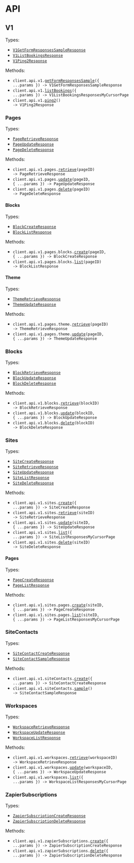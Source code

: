 # API

## V1

Types:

- <code><a href="./src/resources/api/v1/v1.ts">V1GetFormResponsesSampleResponse</a></code>
- <code><a href="./src/resources/api/v1/v1.ts">V1ListBookingsResponse</a></code>
- <code><a href="./src/resources/api/v1/v1.ts">V1Ping2Response</a></code>

Methods:

- <code title="get /api/v1/form-responses/sample">client.api.v1.<a href="./src/resources/api/v1/v1.ts">getFormResponsesSample</a>({ ...params }) -> V1GetFormResponsesSampleResponse</code>
- <code title="get /api/v1/bookings">client.api.v1.<a href="./src/resources/api/v1/v1.ts">listBookings</a>({ ...params }) -> V1ListBookingsResponsesMyCursorPage</code>
- <code title="get /api/v1/ping">client.api.v1.<a href="./src/resources/api/v1/v1.ts">ping2</a>() -> V1Ping2Response</code>

### Pages

Types:

- <code><a href="./src/resources/api/v1/pages/pages.ts">PageRetrieveResponse</a></code>
- <code><a href="./src/resources/api/v1/pages/pages.ts">PageUpdateResponse</a></code>
- <code><a href="./src/resources/api/v1/pages/pages.ts">PageDeleteResponse</a></code>

Methods:

- <code title="get /api/v1/pages/{pageId}">client.api.v1.pages.<a href="./src/resources/api/v1/pages/pages.ts">retrieve</a>(pageID) -> PageRetrieveResponse</code>
- <code title="patch /api/v1/pages/{pageId}">client.api.v1.pages.<a href="./src/resources/api/v1/pages/pages.ts">update</a>(pageID, { ...params }) -> PageUpdateResponse</code>
- <code title="delete /api/v1/pages/{pageId}">client.api.v1.pages.<a href="./src/resources/api/v1/pages/pages.ts">delete</a>(pageID) -> PageDeleteResponse</code>

#### Blocks

Types:

- <code><a href="./src/resources/api/v1/pages/blocks.ts">BlockCreateResponse</a></code>
- <code><a href="./src/resources/api/v1/pages/blocks.ts">BlockListResponse</a></code>

Methods:

- <code title="post /api/v1/pages/{pageId}/blocks">client.api.v1.pages.blocks.<a href="./src/resources/api/v1/pages/blocks.ts">create</a>(pageID, { ...params }) -> BlockCreateResponse</code>
- <code title="get /api/v1/pages/{pageId}/blocks">client.api.v1.pages.blocks.<a href="./src/resources/api/v1/pages/blocks.ts">list</a>(pageID) -> BlockListResponse</code>

#### Theme

Types:

- <code><a href="./src/resources/api/v1/pages/theme.ts">ThemeRetrieveResponse</a></code>
- <code><a href="./src/resources/api/v1/pages/theme.ts">ThemeUpdateResponse</a></code>

Methods:

- <code title="get /api/v1/pages/{pageId}/theme">client.api.v1.pages.theme.<a href="./src/resources/api/v1/pages/theme.ts">retrieve</a>(pageID) -> ThemeRetrieveResponse</code>
- <code title="patch /api/v1/pages/{pageId}/theme">client.api.v1.pages.theme.<a href="./src/resources/api/v1/pages/theme.ts">update</a>(pageID, { ...params }) -> ThemeUpdateResponse</code>

### Blocks

Types:

- <code><a href="./src/resources/api/v1/blocks.ts">BlockRetrieveResponse</a></code>
- <code><a href="./src/resources/api/v1/blocks.ts">BlockUpdateResponse</a></code>
- <code><a href="./src/resources/api/v1/blocks.ts">BlockDeleteResponse</a></code>

Methods:

- <code title="get /api/v1/blocks/{blockId}">client.api.v1.blocks.<a href="./src/resources/api/v1/blocks.ts">retrieve</a>(blockID) -> BlockRetrieveResponse</code>
- <code title="patch /api/v1/blocks/{blockId}">client.api.v1.blocks.<a href="./src/resources/api/v1/blocks.ts">update</a>(blockID, { ...params }) -> BlockUpdateResponse</code>
- <code title="delete /api/v1/blocks/{blockId}">client.api.v1.blocks.<a href="./src/resources/api/v1/blocks.ts">delete</a>(blockID) -> BlockDeleteResponse</code>

### Sites

Types:

- <code><a href="./src/resources/api/v1/sites/sites.ts">SiteCreateResponse</a></code>
- <code><a href="./src/resources/api/v1/sites/sites.ts">SiteRetrieveResponse</a></code>
- <code><a href="./src/resources/api/v1/sites/sites.ts">SiteUpdateResponse</a></code>
- <code><a href="./src/resources/api/v1/sites/sites.ts">SiteListResponse</a></code>
- <code><a href="./src/resources/api/v1/sites/sites.ts">SiteDeleteResponse</a></code>

Methods:

- <code title="post /api/v1/sites">client.api.v1.sites.<a href="./src/resources/api/v1/sites/sites.ts">create</a>({ ...params }) -> SiteCreateResponse</code>
- <code title="get /api/v1/sites/{siteId}">client.api.v1.sites.<a href="./src/resources/api/v1/sites/sites.ts">retrieve</a>(siteID) -> SiteRetrieveResponse</code>
- <code title="patch /api/v1/sites/{siteId}">client.api.v1.sites.<a href="./src/resources/api/v1/sites/sites.ts">update</a>(siteID, { ...params }) -> SiteUpdateResponse</code>
- <code title="get /api/v1/sites">client.api.v1.sites.<a href="./src/resources/api/v1/sites/sites.ts">list</a>({ ...params }) -> SiteListResponsesMyCursorPage</code>
- <code title="delete /api/v1/sites/{siteId}">client.api.v1.sites.<a href="./src/resources/api/v1/sites/sites.ts">delete</a>(siteID) -> SiteDeleteResponse</code>

#### Pages

Types:

- <code><a href="./src/resources/api/v1/sites/pages.ts">PageCreateResponse</a></code>
- <code><a href="./src/resources/api/v1/sites/pages.ts">PageListResponse</a></code>

Methods:

- <code title="post /api/v1/sites/{siteId}/pages">client.api.v1.sites.pages.<a href="./src/resources/api/v1/sites/pages.ts">create</a>(siteID, { ...params }) -> PageCreateResponse</code>
- <code title="get /api/v1/sites/{siteId}/pages">client.api.v1.sites.pages.<a href="./src/resources/api/v1/sites/pages.ts">list</a>(siteID, { ...params }) -> PageListResponsesMyCursorPage</code>

### SiteContacts

Types:

- <code><a href="./src/resources/api/v1/site-contacts.ts">SiteContactCreateResponse</a></code>
- <code><a href="./src/resources/api/v1/site-contacts.ts">SiteContactSampleResponse</a></code>

Methods:

- <code title="post /api/v1/site-contacts">client.api.v1.siteContacts.<a href="./src/resources/api/v1/site-contacts.ts">create</a>({ ...params }) -> SiteContactCreateResponse</code>
- <code title="get /api/v1/site-contacts/sample">client.api.v1.siteContacts.<a href="./src/resources/api/v1/site-contacts.ts">sample</a>() -> SiteContactSampleResponse</code>

### Workspaces

Types:

- <code><a href="./src/resources/api/v1/workspaces.ts">WorkspaceRetrieveResponse</a></code>
- <code><a href="./src/resources/api/v1/workspaces.ts">WorkspaceUpdateResponse</a></code>
- <code><a href="./src/resources/api/v1/workspaces.ts">WorkspaceListResponse</a></code>

Methods:

- <code title="get /api/v1/workspaces/{workspaceId}">client.api.v1.workspaces.<a href="./src/resources/api/v1/workspaces.ts">retrieve</a>(workspaceID) -> WorkspaceRetrieveResponse</code>
- <code title="patch /api/v1/workspaces/{workspaceId}">client.api.v1.workspaces.<a href="./src/resources/api/v1/workspaces.ts">update</a>(workspaceID, { ...params }) -> WorkspaceUpdateResponse</code>
- <code title="get /api/v1/workspaces">client.api.v1.workspaces.<a href="./src/resources/api/v1/workspaces.ts">list</a>({ ...params }) -> WorkspaceListResponsesMyCursorPage</code>

### ZapierSubscriptions

Types:

- <code><a href="./src/resources/api/v1/zapier-subscriptions.ts">ZapierSubscriptionCreateResponse</a></code>
- <code><a href="./src/resources/api/v1/zapier-subscriptions.ts">ZapierSubscriptionDeleteResponse</a></code>

Methods:

- <code title="post /api/v1/zapier-subscriptions">client.api.v1.zapierSubscriptions.<a href="./src/resources/api/v1/zapier-subscriptions.ts">create</a>({ ...params }) -> ZapierSubscriptionCreateResponse</code>
- <code title="delete /api/v1/zapier-subscriptions">client.api.v1.zapierSubscriptions.<a href="./src/resources/api/v1/zapier-subscriptions.ts">delete</a>({ ...params }) -> ZapierSubscriptionDeleteResponse</code>
